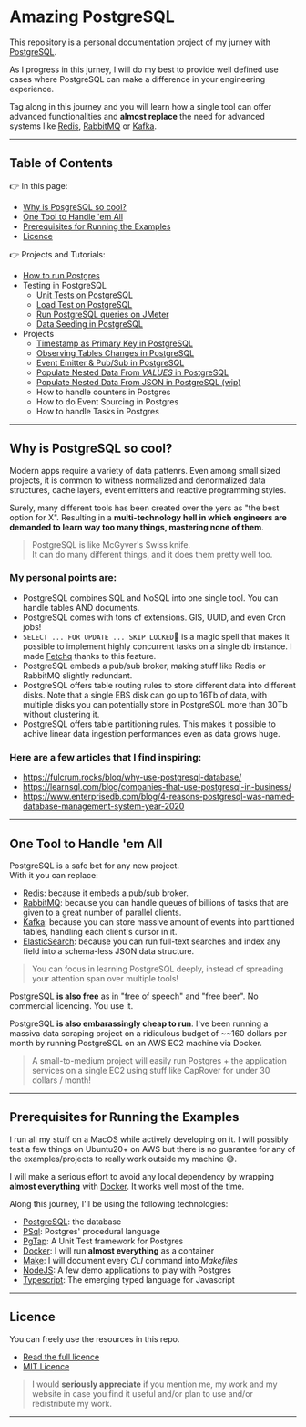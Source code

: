 # Amazing PostgreSQL

This repository is a personal documentation project of my jurney with [PostgreSQL][postgres].

As I progress in this jurney, I will do my best to provide well defined use cases where PostgreSQL can make a difference in your engineering experience.

Tag along in this journey and you will learn how a single tool can offer advanced functionalities and **almost replace** the need for advanced systems like [Redis][redis], [RabbitMQ][rabbit] or [Kafka][kafka].

---

## Table of Contents

👉 In this page:

- [Why is PosgreSQL so cool?](#why-is-postgresql-so-cool)
- [One Tool to Handle 'em All](#one-tool-to-handle-em-all)
- [Prerequisites for Running the Examples](#prerequisites-for-running-the-examples)
- [Licence](#licence)

👉 Projects and Tutorials:

- [How to run Postgres](./setup/run-with-docker)
- Testing in PostgreSQL
  - [Unit Tests on PostgreSQL](./testing/unit-tests)
  - [Load Test on PostgreSQL](./testing/load-test)
  - [Run PostgreSQL queries on JMeter](./testing/jmeter/)
  - [Data Seeding in PostgreSQL](./testing/data-seeding-in-postgresql)
- Projects
  - [Timestamp as Primary Key in PostgreSQL](./projects/timestamp-as-primary-key-in-postgresql)
  - [Observing Tables Changes in PostgreSQL](./projects/observing-tables-changes-in-postgresql)
  - [Event Emitter & Pub/Sub in PostgreSQL](./projects/event-emitter-and-pub-sub-in-postgresql)
  - [Populate Nested Data From _VALUES_ in PostgreSQL](./projects/populate-nested-data-from-values-in-postgresql)
  - [Populate Nested Data From JSON in PostgreSQL (wip)](./projects/populate-nested-data-from-json-in-postgresql)
  - How to handle counters in Postgres
  - How to do Event Sourcing in Postgres
  - How to handle Tasks in Postgres

---

## Why is PostgreSQL so cool?

Modern apps require a variety of data pattenrs. Even among small sized projects, it is common to witness normalized and denormalized data structures, cache layers, event emitters and reactive programming styles.

Surely, many different tools has been created over the yers as "the best option for X". Resulting in a **multi-technology hell in which engineers are demanded to learn way too many things, mastering none of them**.

> PostgreSQL is like McGyver's Swiss knife.  
> It can do many different things, and it does them pretty well too.

### My personal points are:

- PostgreSQL combines SQL and NoSQL into one single tool. You can handle tables AND documents.
- PostgreSQL comes with tons of extensions. GIS, UUID, and even Cron jobs!
- `SELECT ... FOR UPDATE ... SKIP LOCKED` is a magic spell that makes it possible to implement highly concurrent tasks on a single db instance. I made [Fetchq](https://fetchq.com) thanks to this feature.
- PostgreSQL embeds a pub/sub broker, making stuff like Redis or RabbitMQ slightly redundant.
- PostgreSQL offers table routing rules to store different data into different disks. Note that a single EBS disk can go up to 16Tb of data, with multiple disks you can potentially store in PostgreSQL more than 30Tb without clustering it.
- PostgreSQL offers table partitioning rules. This makes it possible to achive linear data ingestion performances even as data grows huge.

### Here are a few articles that I find inspiring:

- https://fulcrum.rocks/blog/why-use-postgresql-database/
- https://learnsql.com/blog/companies-that-use-postgresql-in-business/
- https://www.enterprisedb.com/blog/4-reasons-postgresql-was-named-database-management-system-year-2020

---

## One Tool to Handle 'em All

PostgreSQL is a safe bet for any new project.  
With it you can replace:

- [Redis][redis]: because it embeds a pub/sub broker.
- [RabbitMQ][rabbit]: because you can handle queues of billions of tasks that are given to a great number of parallel clients.
- [Kafka][kafka]: because you can store massive amount of events into partitioned tables, handling each client's cursor in it.
- [ElasticSearch][elastic]: because you can run full-text searches and index any field into a schema-less JSON data structure.

> You can focus in learning PostgreSQL deeply, instead of spreading your attention span over multiple tools!

PostgreSQL **is also free** as in "free of speech" and "free beer". No commercial licencing. You use it.

PostgreSQL **is also embarassingly cheap to run**. I've been running a massiva data scraping project on a ridiculous budget of ~~160 dollars per month by running PostgreSQL on an AWS EC2 machine via Docker. 

> A small-to-medium project will easily run Postgres + the application services on a single EC2 using stuff like CapRover for under 30 dollars / month!

---

## Prerequisites for Running the Examples

I run all my stuff on a MacOS while actively developing on it. I will possibly test a few things on Ubuntu20+ on AWS but there is no guarantee for any of the examples/projects to really work outside my machine 😅.

I will make a serious effort to avoid any local dependency by wrapping **almost everything** with [Docker][docker]. It works well most of the time.

Along this journey, I'll be using the following technologies:

- [PostgreSQL][postgres]: the database
- [PSql][psql]: Postgres' procedural language
- [PgTap][pgtap]: A Unit Test framework for Postgres
- [Docker][docker]: I will run **almost everything** as a container
- [Make][make]: I will document every _CLI_ command into _Makefiles_
- [NodeJS][node]: A few demo applications to play with Postgres
- [Typescript][typescript]: The emerging typed language for Javascript

---

## Licence

You can freely use the resources in this repo.

- [Read the full licence](./LICENCE.md)
- [MIT Licence](https://opensource.org/licenses/MIT)

> I would **seriously appreciate** if you mention me, my work and my website in case you find it useful and/or plan to use and/or redistribute my work.

---

[postgres]: https://www.postgresql.org/
[docker]: https://www.docker.com/
[make]: https://www.gnu.org/software/make/manual/make.html
[pgtap]: https://pgtap.org/
[psql]: https://www.postgresql.org/docs/13/app-psql.html
[node]: https://nodejs.org
[typescript]: https://www.typescriptlang.org/
[redis]: https://
[rabbit]: https://
[kafka]: https://
[elastic]: https://